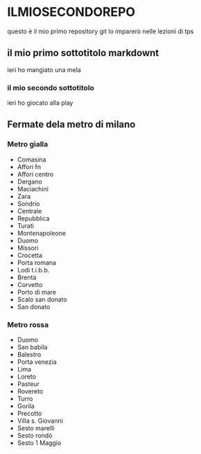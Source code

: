 # ILMIOSECONDOREPO
questo è il mio primo repository git lo imparerò nelle lezioni di tps
## il mio primo sottotitolo markdownt
ieri ho mangiato una mela
### il mio secondo sottotitolo
ieri ho giocato alla play
## Fermate dela metro di milano
### Metro gialla
- Comasina
- Affori fn
- Affori centro
- Dergano
- Maciachini
- Zara 
- Sondrio
- Centrale 
- Repubblica
- Turati 
- Montenapoleone
- Duomo
- Missori
- Crocetta
- Porta romana
- Lodi t.i.b.b.
- Brenta
- Corvetto
- Porto di mare
- Scalo san donato
- San donato

### Metro rossa
- Duomo
- San babila
- Balestro
- Porta venezia
- Lima
- Loreto
- Pasteur
- Rovereto
- Turro
- Gorila
- Precotto
- Villa s. Giovanni
- Sesto marelli
- Sesto rondò
- Sesto 1 Maggio
